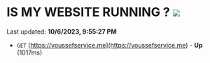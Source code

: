 # IS MY WEBSITE RUNNING ? [![](https://img.shields.io/static/v1?label=Sponsor&message=%E2%9D%A4&logo=GitHub&color=%23fe8e86)](https://github.com/sponsors/<username>)

Last updated: **10/6/2023, 9:55:27 PM**

- `GET` [https://youssefservice.me](https://youssefservice.me) - **Up** (1017ms)
